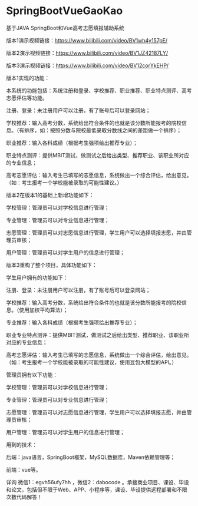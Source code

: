 # SpringBootVueGaoKao
基于JAVA SpringBoot和Vue高考志愿填报辅助系统

版本1演示视频链接：https://www.bilibili.com/video/BV1wh4y157pE/

版本2演示视频链接：https://www.bilibili.com/video/BV1JZ42187LY/

版本3演示视频链接：https://www.bilibili.com/video/BV12corYkEHP/

版本1实现的功能：

本系统的功能包括：系统注册和登录、学校推荐、职业推荐、职业特点测评、高考志愿评估等功能。

注册、登录：未注册用户可以注册，有了账号后可以登录网站；

学校推荐：输入高考分数，系统给出符合条件的也就是该分数所能报考的院校信息。（有排序，如：按照分数与院校最低录取分数线之间的差距做一个排序）；

职业推荐：输入各科成绩（根据考生强项给出推荐专业）；

职业特点测评：提供MBIT测试，做测试之后给出类型、推荐职业、该职业所对应的专业信息；

高考志愿评估：输入考生已填写的志愿信息，系统做出一个综合评估，给出意见。（如：考生报考一个学校能被录取的可能性建议。）

版本2在版本1的基础上新增功能如下：

学校管理：管理员可以对学校信息进行管理；

专业管理：管理员可以对专业信息进行管理；

志愿管理：管理员可以对志愿信息进行管理，学生用户可以选择填报志愿，并由管理员审核；

用户管理：管理员可以对学生用户的信息进行管理；

版本3重构了整个项目，具体功能如下：

学生用户拥有的功能如下：

注册、登录：未注册用户可以注册，有了账号后可以登录网站；

学校推荐：输入高考分数，系统给出符合条件的也就是该分数所能报考的院校信息。（使用加权平均算法）；

专业推荐：输入各科成绩（根据考生强项给出推荐专业）；

职业专业特点测评：提供MBIT测试，做测试之后给出类型、推荐职业、该职业所对应的专业信息；

高考志愿评估：输入考生已填写的志愿信息，系统做出一个综合评估，给出意见。（如：考生报考一个学校能被录取的可能性建议，使用豆包大模型的API。）

管理员拥有以下功能：

学校管理：管理员可以对学校信息进行管理；

专业管理：管理员可以对专业信息进行管理；

志愿管理：管理员可以对志愿信息进行管理，学生用户可以选择填报志愿，并由管理员审核；

用户管理：管理员可以对学生用户的信息进行管理；


用到的技术：

后端：java语言，SpringBoot框架，MySQL数据库，Maven依赖管理等；

前端：vue等。

详询 微信1：egvh56ufy7hh ，微信2：dabocode  。承接商业项目、课设、毕设和论文，包括但不限于Web、APP、小程序等，课设、毕设提供远程部署和不限次数代码解答！
